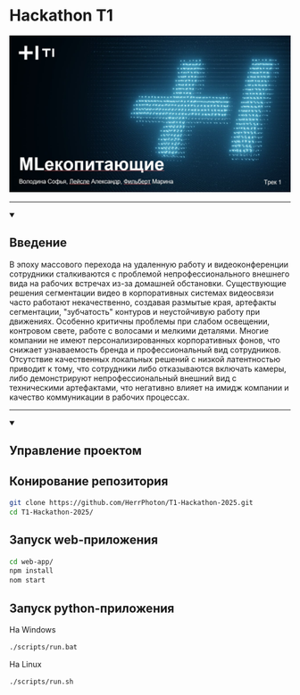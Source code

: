 # Hackathon T1

<img src="https://github.com/HerrPhoton/T1-Hackathon-2025/blob/main/docs/logo.jpg" alt="1" >

---

<details open>
<summary><h2>Введение</h2></summary>

В эпоху массового перехода на удаленную работу и видеоконференции сотрудники сталкиваются с проблемой непрофессионального внешнего вида на рабочих встречах из-за домашней обстановки. Существующие решения сегментации видео в корпоративных системах видеосвязи часто работают некачественно, создавая размытые края, артефакты сегментации, "зубчатость" контуров и неустойчивую работу при движениях. Особенно критичны проблемы при слабом освещении, контровом свете, работе с волосами и мелкими деталями. Многие компании не имеют персонализированных корпоративных фонов, что снижает узнаваемость бренда и профессиональный вид сотрудников. Отсутствие качественных локальных решений с низкой латентностью приводит к тому, что сотрудники либо отказываются включать камеры, либо демонстрируют непрофессиональный внешний вид с техническими артефактами, что негативно влияет на имидж компании и качество коммуникации в рабочих процессах.

</details>

---

<details open>
<summary><h2>Управление проектом</h2></summary>

## Конирование репозитория

```bash
git clone https://github.com/HerrPhoton/T1-Hackathon-2025.git
cd T1-Hackathon-2025/
```

## Запуск web-приложения

```bash
cd web-app/
npm install
nom start
```

## Запуск python-приложения

На Windows

```bash
./scripts/run.bat
```

На Linux

```bash
./scripts/run.sh
```


</details>
